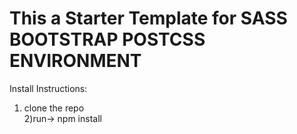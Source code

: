 # This a Starter Template for SASS BOOTSTRAP POSTCSS ENVIRONMENT 

Install Instructions:

  1) clone the repo <br>
  2)run->  npm install 
  
